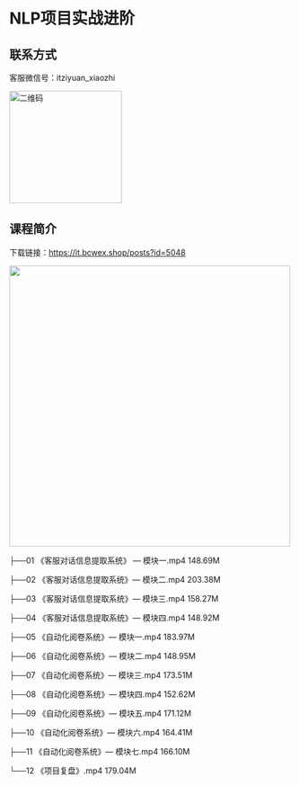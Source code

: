 # NLP项目实战进阶

## 联系方式

客服微信号：itziyuan_xiaozhi

<img src="https://ziyuanyun.oss-cn-guangzhou.aliyuncs.com/common/20240614073449/666b82192834a.jpg" width="200" height="200" alt="二维码">

## 课程简介

下载链接：https://it.bcwex.shop/posts?id=5048

<img src="https://ziyuanyun.oss-cn-guangzhou.aliyuncs.com/yun/20241201155313/674c15e9d421b.jpg" width="500" alt="">

  

 ├──01 《客服对话信息提取系统》 — 模块一.mp4 148.69M

 ├──02 《客服对话信息提取系统》— 模块二.mp4 203.38M

 ├──03 《客服对话信息提取系统》— 模块三.mp4 158.27M

 ├──04 《客服对话信息提取系统》— 模块四.mp4 148.92M

 ├──05 《自动化阅卷系统》— 模块一.mp4 183.97M

 ├──06 《自动化阅卷系统》— 模块二.mp4 148.95M

 ├──07 《自动化阅卷系统》— 模块三.mp4 173.51M

 ├──08 《自动化阅卷系统》— 模块四.mp4 152.62M

 ├──09 《自动化阅卷系统》— 模块五.mp4 171.12M

 ├──10 《自动化阅卷系统》— 模块六.mp4 164.41M

 ├──11 《自动化阅卷系统》— 模块七.mp4 166.10M

 └──12 《项目复盘》.mp4 179.04M

  
